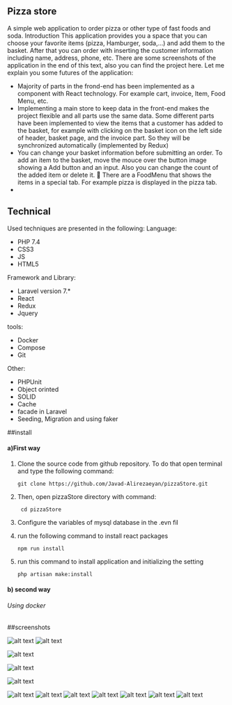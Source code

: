 ## Pizza store
A simple web application to order pizza or other type of fast foods and soda.
Introduction
This application provides you a space that you can choose your favorite items (pizza, Hamburger,
soda,…) and add them to the basket. After that you can order with inserting the customer information
including name, address, phone, etc. There are some screenshots of the application in the end of this
text, also you can find the project here. Let me explain you some futures of the application:
<ul>
<li>Majority of parts in the frond-end has been implemented as a component with React
    technology. For example cart, invoice, Item, Food Menu, etc.</li>
<li>Implementing a main store to keep data in the front-end makes the project flexible and all parts
    use the same data. Some different parts have been implemented to view the items that a
    customer has added to the basket, for example with clicking on the basket icon on the left side
    of header, basket page, and the invoice part. So they will be synchronized automatically
    (implemented by Redux)</li>
<li>You can change your basket information before submitting an order. To add an item to the
    basket, move the mouce over the button image showing a Add button and an input. Also you
    can change the count of the added item or delete it.
     There are a FoodMenu that shows the items in a special tab. For example pizza is displayed in
    the pizza tab.</li>
<li></li>
</ul>

## Technical
Used techniques are presented in the following:
Language:
<ul>
 <li> PHP 7.4</li>
 <li>CSS3</li>
 <li>JS</li>
 <li>HTML5</li>
</ul>
Framework and Library:
<ul>
 <li>Laravel version 7.*</li>
 <li>React</li>
 <li>Redux</li>
 <li>Jquery</li>
</ul>

tools:
<ul>
 <li>Docker</li>
 <li>Compose</li>
 <li>Git</li>
</ul>

Other:
<ul>
 <li>PHPUnit</li>
 <li>Object orinted</li>
 <li>SOLID</li>
 <li>Cache</li>
 <li>facade in Laravel</li>
 <li>Seeding, Migration and using faker</li>
</ul>



##install

#### a)First way
 1. Clone the source code from github repository. To do that open terminal and type the following command:

        git clone https://github.com/Javad-Alirezaeyan/pizzaStore.git

2. Then, open  pizzaStore  directory with command:

        cd pizzaStore
3. Configure the variables of mysql database in the .evn fil

4.  run the following command to install react packages
       
        npm run install

5. run this command to install application and  initializing the setting

       php artisan make:install

#### b) second way
###### Using docker
    
    
    
##screenshots


![alt text](https://github.com/Javad-Alirezaeyan/pizzaStore/blob/master/screenshots/12.png)
![alt text](https://github.com/Javad-Alirezaeyan/pizzaStore/blob/master/screenshots/1.png)


![alt text](https://github.com/Javad-Alirezaeyan/pizzaStore/blob/master/screenshots/2.png)

![alt text](https://github.com/Javad-Alirezaeyan/pizzaStore/blob/master/screenshots/6.png)

![alt text](https://github.com/Javad-Alirezaeyan/pizzaStore/blob/master/screenshots/3.png)


![alt text](https://github.com/Javad-Alirezaeyan/pizzaStore/blob/master/screenshots/4.png)
![alt text](https://github.com/Javad-Alirezaeyan/pizzaStore/blob/master/screenshots/5.png)
![alt text](https://github.com/Javad-Alirezaeyan/pizzaStore/blob/master/screenshots/7.png)
![alt text](https://github.com/Javad-Alirezaeyan/pizzaStore/blob/master/screenshots/8.png)
![alt text](https://github.com/Javad-Alirezaeyan/pizzaStore/blob/master/screenshots/9.png)
![alt text](https://github.com/Javad-Alirezaeyan/pizzaStore/blob/master/screenshots/10.png)
![alt text](https://github.com/Javad-Alirezaeyan/pizzaStore/blob/master/screenshots/11.png)